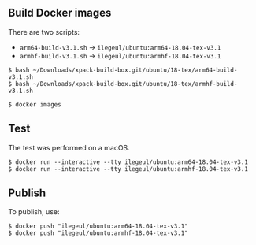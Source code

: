 
## Build Docker images

There are two scripts:

- `arm64-build-v3.1.sh` -> `ilegeul/ubuntu:arm64-18.04-tex-v3.1`
- `armhf-build-v3.1.sh` -> `ilegeul/ubuntu:armhf-18.04-tex-v3.1`

```console
$ bash ~/Downloads/xpack-build-box.git/ubuntu/18-tex/arm64-build-v3.1.sh
$ bash ~/Downloads/xpack-build-box.git/ubuntu/18-tex/armhf-build-v3.1.sh

$ docker images
```

## Test

The test was performed on a macOS.

```console
$ docker run --interactive --tty ilegeul/ubuntu:arm64-18.04-tex-v3.1
$ docker run --interactive --tty ilegeul/ubuntu:armhf-18.04-tex-v3.1
```

## Publish

To publish, use:

```console
$ docker push "ilegeul/ubuntu:arm64-18.04-tex-v3.1"
$ docker push "ilegeul/ubuntu:armhf-18.04-tex-v3.1"
```
